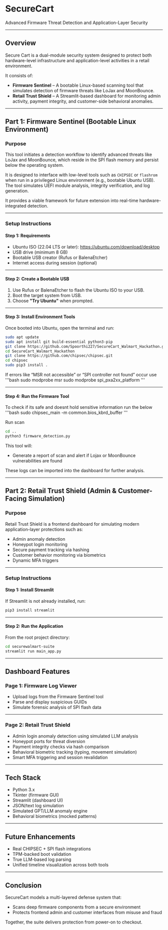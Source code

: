 # SecureCart
Advanced Firmware Threat Detection and Application-Layer Security

---

## Overview

Secure Cart is a dual-module security system designed to protect both hardware-level infrastructure and application-level activities in a retail environment.

It consists of:

- **Firmware Sentinel** – A bootable Linux-based scanning tool that simulates detection of firmware threats like LoJax and MoonBounce.
- **Retail Trust Shield** – A Streamlit-based dashboard for monitoring admin activity, payment integrity, and customer-side behavioral anomalies.

---

## Part 1: Firmware Sentinel (Bootable Linux Environment)

### Purpose


This tool initiates a detection workflow to identify advanced threats like LoJax and MoonBounce, which reside in the SPI flash memory and persist below the operating system.

It is designed to interface with low-level tools such as `CHIPSEC` or `flashrom` when run in a privileged Linux environment (e.g., bootable Ubuntu USB). The tool simulates UEFI module analysis, integrity verification, and log generation.

It provides a viable framework for future extension into real-time hardware-integrated detection.

---

### Setup Instructions

#### Step 1: Requirements

- Ubuntu ISO (22.04 LTS or later): https://ubuntu.com/download/desktop  
- USB drive (minimum 8 GB)  
- Bootable USB creator (Rufus or BalenaEtcher)  
- Internet access during session (optional)  

---

#### Step 2: Create a Bootable USB

1. Use Rufus or BalenaEtcher to flash the Ubuntu ISO to your USB.
2. Boot the target system from USB.
3. Choose **"Try Ubuntu"** when prompted.

---

#### Step 3: Install Environment Tools

Once booted into Ubuntu, open the terminal and run:

```bash
sudo apt update
sudo apt install git build-essential python3-pip
git clone https://github.com/Spoorthi227/SecureCart_Walmart_Hackathon.git
cd SecureCart_Walmart_Hackathon
git clone https://github.com/chipsec/chipsec.git
cd chipsec
sudo pip3 install .
```

If errors like  “MSR not accessible” or “SPI controller not found” occur use
'''bash
sudo modprobe msr
sudo modprobe spi_pxa2xx_platform
'''

---

#### Step 4: Run the Firmware Tool

To check if its safe and doesnt hold sensitive information run the below 
'''bash 
sudo chipsec_main -m common.bios_kbrd_buffer
'''

Run scan
```bash
cd ..
python3 firmware_detection.py
```

This tool will:

- Generate a report of scan and alert if Lojax or MoonBounce vulnerabilities are found

These logs can be imported into the dashboard for further analysis.

---

## Part 2: Retail Trust Shield (Admin & Customer-Facing Simulation)

### Purpose

Retail Trust Shield is a frontend dashboard for simulating modern application-layer protections such as:

- Admin anomaly detection  
- Honeypot login monitoring  
- Secure payment tracking via hashing  
- Customer behavior monitoring via biometrics  
- Dynamic MFA triggers  

---

### Setup Instructions

#### Step 1: Install Streamlit

If Streamlit is not already installed, run:

```bash
pip3 install streamlit
```

---

#### Step 2: Run the Application

From the root project directory:

```bash
cd securewalmart-suite
streamlit run main_app.py
```

---

## Dashboard Features

### Page 1: Firmware Log Viewer

- Upload logs from the Firmware Sentinel tool  
- Parse and display suspicious GUIDs  
- Simulate forensic analysis of SPI flash data  

---

### Page 2: Retail Trust Shield

- Admin login anomaly detection using simulated LLM analysis  
- Honeypot ports for threat diversion  
- Payment integrity checks via hash comparison  
- Behavioral biometric tracking (typing, movement simulation)  
- Smart MFA triggering and session revalidation  

---

## Tech Stack

- Python 3.x  
- Tkinter (firmware GUI)  
- Streamlit (dashboard UI)  
- JSON/text log simulation  
- Simulated GPT/LLM anomaly engine  
- Behavioral biometrics (mocked patterns)

---

## Future Enhancements

- Real CHIPSEC + SPI flash integrations  
- TPM-backed boot validation  
- True LLM-based log parsing  
- Unified timeline visualization across both tools  

---

## Conclusion

SecureCart models a multi-layered defense system that:

- Scans deep firmware components from a secure environment  
- Protects frontend admin and customer interfaces from misuse and fraud  

Together, the suite delivers protection from power-on to checkout.
